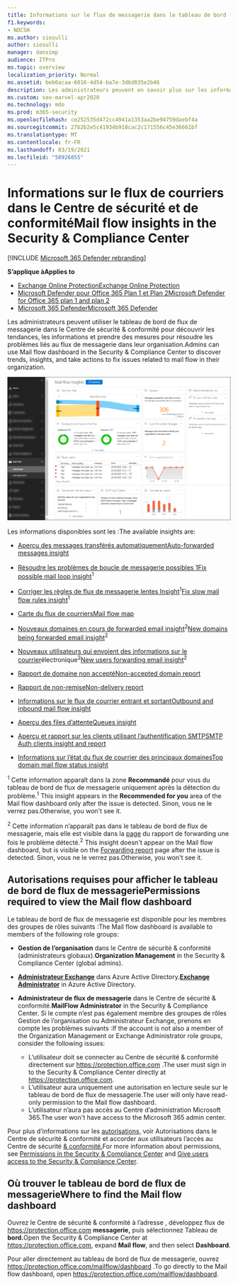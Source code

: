 ```yaml
---
title: Informations sur le flux de messagerie dans le tableau de bord flux de messagerie
f1.keywords:
- NOCSH
ms.author: siosulli
author: siosulli
manager: dansimp
audience: ITPro
ms.topic: overview
localization_priority: Normal
ms.assetid: beb6acaa-6016-4d54-ba7e-3d6d035e2b46
description: Les administrateurs peuvent en savoir plus sur les informations et les rapports disponibles dans le tableau de bord de flux de messagerie du Centre de sécurité & conformité.
ms.custom: seo-marvel-apr2020
ms.technology: mdo
ms.prod: m365-security
ms.openlocfilehash: ce252535d472cc4941a1353aa2be94759daebf4a
ms.sourcegitcommit: 27b2b2e5c41934b918cac2c171556c45e36661bf
ms.translationtype: MT
ms.contentlocale: fr-FR
ms.lasthandoff: 03/19/2021
ms.locfileid: "50926855"
---
```

# <a name="mail-flow-insights-in-the-security--compliance-center"></a><span data-ttu-id="28e38-103">Informations sur le flux de courriers dans le Centre de sécurité et de conformité</span><span class="sxs-lookup"><span data-stu-id="28e38-103">Mail flow insights in the Security & Compliance Center</span></span>

[!INCLUDE [Microsoft 365 Defender rebranding](../includes/microsoft-defender-for-office.md)]

<span data-ttu-id="28e38-104">**S’applique à**</span><span class="sxs-lookup"><span data-stu-id="28e38-104">**Applies to**</span></span>
- [<span data-ttu-id="28e38-105">Exchange Online Protection</span><span class="sxs-lookup"><span data-stu-id="28e38-105">Exchange Online Protection</span></span>](exchange-online-protection-overview.md)
- [<span data-ttu-id="28e38-106">Microsoft Defender pour Office 365 Plan 1 et Plan 2</span><span class="sxs-lookup"><span data-stu-id="28e38-106">Microsoft Defender for Office 365 plan 1 and plan 2</span></span>](office-365-atp.md)
- [<span data-ttu-id="28e38-107">Microsoft 365 Defender</span><span class="sxs-lookup"><span data-stu-id="28e38-107">Microsoft 365 Defender</span></span>](../mtp/microsoft-threat-protection.md)

<span data-ttu-id="28e38-108">Les administrateurs peuvent utiliser le tableau de bord de flux de messagerie dans le Centre de sécurité & conformité pour découvrir les tendances, les informations et prendre des mesures pour résoudre les problèmes liés au flux de messagerie dans leur organisation.</span><span class="sxs-lookup"><span data-stu-id="28e38-108">Admins can use Mail flow dashboard in the Security & Compliance Center to discover trends, insights, and take actions to fix issues related to mail flow in their organization.</span></span>

![Tableau de bord flux de messagerie dans le Centre de sécurité & conformité](../../media/mail-flow-dashboard-v2.png)

<span data-ttu-id="28e38-110">Les informations disponibles sont les :</span><span class="sxs-lookup"><span data-stu-id="28e38-110">The available insights are:</span></span>

- [<span data-ttu-id="28e38-111">Aperçu des messages transférés automatiquement</span><span class="sxs-lookup"><span data-stu-id="28e38-111">Auto-forwarded messages insight</span></span>](mfi-auto-forwarded-messages-report.md)

- <span data-ttu-id="28e38-112">[Résoudre les problèmes de boucle de messagerie possibles 1](mfi-mail-loop-insight.md)<sup></sup></span><span class="sxs-lookup"><span data-stu-id="28e38-112">[Fix possible mail loop insight](mfi-mail-loop-insight.md)<sup>1</sup></span></span>

- <span data-ttu-id="28e38-113">[Corriger les règles de flux de messagerie lentes Insight](mfi-slow-mail-flow-rules-insight.md)<sup>1</sup></span><span class="sxs-lookup"><span data-stu-id="28e38-113">[Fix slow mail flow rules insight](mfi-slow-mail-flow-rules-insight.md)<sup>1</sup></span></span>

- [<span data-ttu-id="28e38-114">Carte du flux de courriers</span><span class="sxs-lookup"><span data-stu-id="28e38-114">Mail flow map</span></span>](mfi-mail-flow-map-report.md)

- <span data-ttu-id="28e38-115">[Nouveaux domaines en cours de forwarded email insight](mfi-new-domains-being-forwarded-email.md)<sup>2</sup></span><span class="sxs-lookup"><span data-stu-id="28e38-115">[New domains being forwarded email insight](mfi-new-domains-being-forwarded-email.md)<sup>2</sup></span></span>

- <span data-ttu-id="28e38-116">[Nouveaux utilisateurs qui envoient des informations sur le courrier](mfi-new-users-forwarding-email.md)électronique<sup>2</sup></span><span class="sxs-lookup"><span data-stu-id="28e38-116">[New users forwarding email insight](mfi-new-users-forwarding-email.md)<sup>2</sup></span></span>

- [<span data-ttu-id="28e38-117">Rapport de domaine non accepté</span><span class="sxs-lookup"><span data-stu-id="28e38-117">Non-accepted domain report</span></span>](mfi-non-accepted-domain-report.md)

- [<span data-ttu-id="28e38-118">Rapport de non-remise</span><span class="sxs-lookup"><span data-stu-id="28e38-118">Non-delivery report</span></span>](mfi-non-delivery-report.md)

- [<span data-ttu-id="28e38-119">Informations sur le flux de courrier entrant et sortant</span><span class="sxs-lookup"><span data-stu-id="28e38-119">Outbound and inbound mail flow insight</span></span>](mfi-outbound-and-inbound-mail-flow.md)

- [<span data-ttu-id="28e38-120">Aperçu des files d’attente</span><span class="sxs-lookup"><span data-stu-id="28e38-120">Queues insight</span></span>](mfi-queue-alerts-and-queues.md)

- [<span data-ttu-id="28e38-121">Aperçu et rapport sur les clients utilisant l’authentification SMTP</span><span class="sxs-lookup"><span data-stu-id="28e38-121">SMTP Auth clients insight and report</span></span>](mfi-smtp-auth-clients-report.md)

- [<span data-ttu-id="28e38-122">Informations sur l’état du flux de courrier des principaux domaines</span><span class="sxs-lookup"><span data-stu-id="28e38-122">Top domain mail flow status insight</span></span>](mfi-domain-mail-flow-status-insight.md)

<span data-ttu-id="28e38-123"><sup>1</sup> Cette information apparaît dans la zone **Recommandé** pour vous du tableau de bord de flux de messagerie uniquement après la détection du problème.</span><span class="sxs-lookup"><span data-stu-id="28e38-123"><sup>1</sup> This insight appears in the **Recommended for you** area of the Mail flow dashboard only after the issue is detected.</span></span> <span data-ttu-id="28e38-124">Sinon, vous ne le verrez pas.</span><span class="sxs-lookup"><span data-stu-id="28e38-124">Otherwise, you won't see it.</span></span>

<span data-ttu-id="28e38-125"><sup>2</sup> Cette information n’apparaît pas dans le tableau de bord de flux de messagerie, mais elle est visible dans la [page](view-mail-flow-reports.md#forwarding-report) du rapport de forwarding une fois le problème détecté.</span><span class="sxs-lookup"><span data-stu-id="28e38-125"><sup>2</sup> This insight doesn't appear on the Mail flow dashboard, but is visible on the [Forwarding report](view-mail-flow-reports.md#forwarding-report) page after the issue is detected.</span></span> <span data-ttu-id="28e38-126">Sinon, vous ne le verrez pas.</span><span class="sxs-lookup"><span data-stu-id="28e38-126">Otherwise, you won't see it.</span></span>

## <a name="permissions-required-to-view-the-mail-flow-dashboard"></a><span data-ttu-id="28e38-127">Autorisations requises pour afficher le tableau de bord de flux de messagerie</span><span class="sxs-lookup"><span data-stu-id="28e38-127">Permissions required to view the Mail flow dashboard</span></span>

<span data-ttu-id="28e38-128">Le tableau de bord de flux de messagerie est disponible pour les membres des groupes de rôles suivants :</span><span class="sxs-lookup"><span data-stu-id="28e38-128">The Mail flow dashboard is available to members of the following role groups:</span></span>

- <span data-ttu-id="28e38-129">**Gestion de l’organisation** dans le Centre de sécurité & conformité (administrateurs globaux).</span><span class="sxs-lookup"><span data-stu-id="28e38-129">**Organization Management** in the Security & Compliance Center (global admins).</span></span>

- <span data-ttu-id="28e38-130">**[Administrateur Exchange](/azure/active-directory/users-groups-roles/directory-assign-admin-roles#exchange-administrator)** dans Azure Active Directory.</span><span class="sxs-lookup"><span data-stu-id="28e38-130">**[Exchange Administrator](/azure/active-directory/users-groups-roles/directory-assign-admin-roles#exchange-administrator)** in Azure Active Directory.</span></span>

- <span data-ttu-id="28e38-131">**Administrateur de flux de messagerie** dans le Centre de sécurité & conformité.</span><span class="sxs-lookup"><span data-stu-id="28e38-131">**MailFlow Administrator** in the Security & Compliance Center.</span></span> <span data-ttu-id="28e38-132">Si le compte n’est pas également membre des groupes de rôles Gestion de l’organisation ou Administrateur Exchange, prenons en compte les problèmes suivants :</span><span class="sxs-lookup"><span data-stu-id="28e38-132">If the account is not also a member of the Organization Management or Exchange Administrator role groups, consider the following issues:</span></span>
  - <span data-ttu-id="28e38-133">L’utilisateur doit se connecter au Centre de sécurité & conformité directement sur <https://protection.office.com> .</span><span class="sxs-lookup"><span data-stu-id="28e38-133">The user must sign in to the Security & Compliance Center directly at <https://protection.office.com>.</span></span>
  - <span data-ttu-id="28e38-134">L’utilisateur aura uniquement une autorisation en lecture seule sur le tableau de bord de flux de messagerie.</span><span class="sxs-lookup"><span data-stu-id="28e38-134">The user will only have read-only permission to the Mail flow dashboard.</span></span>
  - <span data-ttu-id="28e38-135">L’utilisateur n’aura pas accès au Centre d’administration Microsoft 365.</span><span class="sxs-lookup"><span data-stu-id="28e38-135">The user won't have access to the Microsoft 365 admin center.</span></span>

<span data-ttu-id="28e38-136">Pour plus d’informations sur les [autorisations,](permissions-in-the-security-and-compliance-center.md) voir Autorisations dans le Centre de sécurité & conformité et accorder aux utilisateurs l’accès au Centre de sécurité [& conformité.](grant-access-to-the-security-and-compliance-center.md)</span><span class="sxs-lookup"><span data-stu-id="28e38-136">For more information about permissions, see [Permissions in the Security & Compliance Center](permissions-in-the-security-and-compliance-center.md) and [Give users access to the Security & Compliance Center](grant-access-to-the-security-and-compliance-center.md).</span></span>

## <a name="where-to-find-the-mail-flow-dashboard"></a><span data-ttu-id="28e38-137">Où trouver le tableau de bord de flux de messagerie</span><span class="sxs-lookup"><span data-stu-id="28e38-137">Where to find the Mail flow dashboard</span></span>

<span data-ttu-id="28e38-138">Ouvrez le Centre de sécurité & conformité à l’adresse , développez flux de <https://protection.office.com> **messagerie,** puis sélectionnez Tableau de **bord.**</span><span class="sxs-lookup"><span data-stu-id="28e38-138">Open the Security & Compliance Center at <https://protection.office.com>, expand **Mail flow**, and then select **Dashboard**.</span></span>

<span data-ttu-id="28e38-139">Pour aller directement au tableau de bord de flux de messagerie, ouvrez <https://protection.office.com/mailflow/dashboard> .</span><span class="sxs-lookup"><span data-stu-id="28e38-139">To go directly to the Mail flow dashboard, open <https://protection.office.com/mailflow/dashboard>.</span></span>